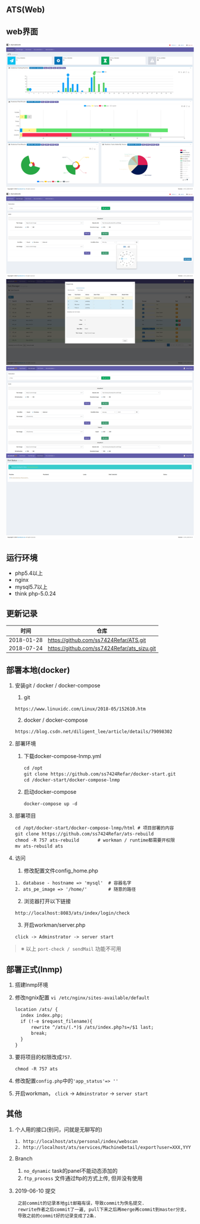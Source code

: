 ## ATS(Web)

## web界面

![layout1](public/static/img/readme/layout1.png)
![layout2](public/static/img/readme/layout3.png)
![layout3](public/static/img/readme/layout5.png)
![layout4](public/static/img/readme/layout6.png)
![layout5](public/static/img/readme/layout8.png)


## 运行环境

+ php5.4以上
+ nginx
+ mysql5.7以上
+ think php-5.0.24


## 更新记录

| 时间       | 仓库                                        |
| ---------- | ------------------------------------------- |
| 2018-01-28 | https://github.com/ss7424Refar/ATS.git      |
| 2018-07-24 | https://github.com/ss7424Refar/ats_sizu.git |


## 部署本地(docker)

1. 安装git / docker / docker-compose

   1. git

     ```
     https://www.linuxidc.com/Linux/2018-05/152610.htm
     ```

   2. docker / docker-compose

     ```
     https://blog.csdn.net/diligent_lee/article/details/79098302
     ```

2. 部署环境
   1. 下载docker-compose-lnmp.yml

      ```
      cd /opt
      git clone https://github.com/ss7424Refar/docker-start.git
      cd /docker-start/docker-compose-lnmp
      ```

   2. 启动docker-compose

      ```
      docker-compose up -d
      ```

3. 部署项目
   ```
   cd /opt/docker-start/docker-compose-lnmp/html # 项目部署的内容
   git clone https://github.com/ss7424Refar/ats-rebuild
   chmod -R 757 ats-rebuild       # workman / runtime都需要开权限
   mv ats-rebuild ats
   ```

4. 访问
   1. 修改配置文件config_home.php

     ```
     1. database - hostname => 'mysql'  # 容器名字
     2. ats_pe_image => '/home/'        # 随意的路径
     ```

   2. 浏览器打开以下链接
   ```
   http://localhost:8083/ats/index/login/check
   ```
   3. 开启workman/server.php
   ```
   click -> Adminstrator -> server start
   ```


> ※ 以上 `port-check / sendMail` 功能不可用

## 部署正式(lnmp)
   1. 搭建lnmp环境

   2. 修改ngnix配置 `vi /etc/nginx/sites-available/default`
      ```
      location /ats/ {
      	index index.php;
      	if (!-e $request_filename){
      		rewrite ^/ats/(.*)$ /ats/index.php?s=/$1 last;
      		break;
      	}
      }
      ```

   3. 要将项目的权限改成`757`.

      ```
      chmod -R 757 ats
      ```

   4. 修改配置`config.php`中的`'app_status'=> ''`

   5. 开启workman， `click` -> `Adminstrator` -> `server start`


## 其他

1. 个人用的接口(别问，问就是无聊写的)

   ```
   1. http://localhost/ats/personal/index/webscan
   2. http://localhost/ats/services/MachineDetail/export?user=XXX,YYY
   ```
2. Branch
   1. `no_dynamic` task的panel不能动态添加的
   2. `ftp_process` 文件通过ftp的方式上传, 但并没有使用   

3. 2019-06-10 提交

   ```
    之前commit的记录本地git邮箱有误，导致commit为佚名提交.
    rewrite作者之后commit了一遍, pull下来之后再merge再commit到master分支，
    导致之前的commit好的记录变成了2条. 
   ```
